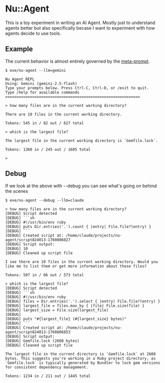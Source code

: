 # Nu::Agent

This is a toy experiment in writing an AI Agent.  Mostly just to understand agents better but also specifically becase I want to experiment with how agents decide to use tools.


## Example

The current behavior is almost entirely governed by the [meta-prompt](lib/nu/agent.rb#L22-L46).

````
$ exe/nu-agent --llm=gemini

Nu Agent REPL
Using: Gemini (gemini-2.5-flash)
Type your prompts below. Press Ctrl-C, Ctrl-D, or /exit to quit.
Type /help for available commands
============================================================

> how many files are in the current working directory?

There are 10 files in the current working directory.

Tokens: 545 in / 82 out / 627 total

> which is the largest file?

The largest file in the current working directory is `Gemfile.lock`.

Tokens: 1360 in / 245 out / 1605 total

>
````

## Debug

If we look at the above with --debug you can see what's going on behind the scenes

````
$ exe/nu-agent --debug --llm=claude

> how many files are in the current working directory?
[DEBUG] Script detected
[DEBUG] ```sh
[DEBUG] #!/usr/bin/env ruby
[DEBUG] puts Dir.entries('.').count { |entry| File.file?(entry) }
[DEBUG] ```
[DEBUG] Created script at: /home/claude/projects/nu-agent/script824013-1760806827
[DEBUG] Script output:
[DEBUG] 10
[DEBUG] Cleaned up script file

I see there are 10 files in the current working directory. Would you like me to list them or get more information about these files?

Tokens: 507 in / 66 out / 573 total

> which is the largest file?
[DEBUG] Script detected
[DEBUG] ```sh
[DEBUG] #!/usr/bin/env ruby
[DEBUG] files = Dir.entries('.').select { |entry| File.file?(entry) }
[DEBUG] largest_file = files.max_by { |file| File.size(file) }
[DEBUG] largest_size = File.size(largest_file)
[DEBUG]
[DEBUG] puts "#{largest_file} (#{largest_size} bytes)"
[DEBUG] ```
[DEBUG] Created script at: /home/claude/projects/nu-agent/script824013-1760806853
[DEBUG] Script output:
[DEBUG] Gemfile.lock (2608 bytes)
[DEBUG] Cleaned up script file

The largest file in the current directory is `Gemfile.lock` at 2608 bytes. This suggests you're working in a Ruby project directory, as `Gemfile.lock` is typically generated by Bundler to lock gem versions for consistent dependency management.

Tokens: 1234 in / 211 out / 1445 total
````
